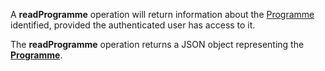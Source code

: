A **readProgramme** operation will return information about the [Programme](#tag/programmes) identified, provided the authenticated user has access to it.

The **readProgramme** operation returns a JSON object representing the [**Programme**](#tag/programmes).
